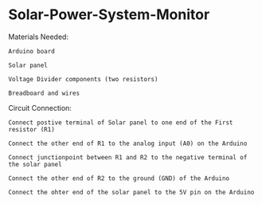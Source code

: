 # Solar-Power-System-Monitor

Materials Needed:

    Arduino board
    
    Solar panel 
    
    Voltage Divider components (two resistors) 
    
    Breadboard and wires 
  

Circuit Connection:

    Connect postive terminal of Solar panel to one end of the First resistor (R1)
    
    Connect the other end of R1 to the analog input (A0) on the Arduino
    
    Connect junctionpoint between R1 and R2 to the negative terminal of the solar panel
    
    Connect the other end of R2 to the ground (GND) of the Arduino
    
    Connect the ohter end of the solar panel to the 5V pin on the Arduino

